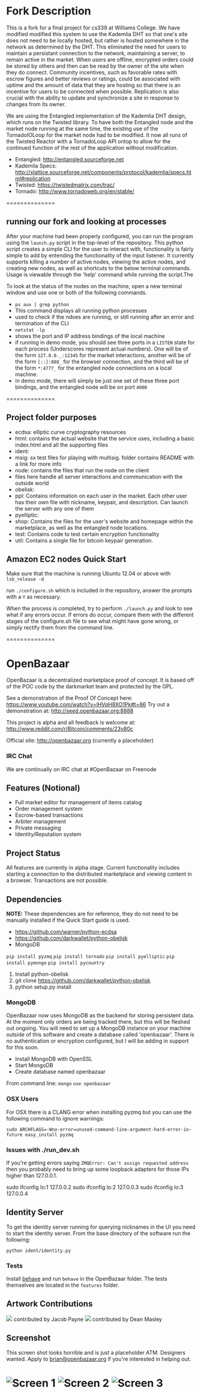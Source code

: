 # Fork Description

This is a fork for a final project for cs339 at Williams College. We have modified modified this system to use the Kademlia DHT so that one's site does not need to be locally hosted, but rather is hosted somewhere in the network as determined by the DHT. This eliminated the need for users to maintain a persistant connection to the network, maintaining a server, to remain active in the market. When users are offline, encrypted orders could be stored by others and then can be read by the owner of the site when they do connect. Community incentives, such as favorable rates with escrow figures and better reviews or ratings, could be associated with uptime and the amount of data that they are hosting so that there is an incentive for users to be connected when possible. Replication is also crucial with the ability to update and synchronize a site in response to changes from its owner.

We are using the Entangled implementation of the Kademlia DHT design, which runs on the Twisted library. To have both the Entangled node and the market node running at the same time, the existing use of the TornadoIOLoop for the market node had to be modified. It now all runs of the Twisted Reactor with a TornadoLoop API ontop to allow for the continued function of the rest of the application without modification.

- Entangled: http://entangled.sourceforge.net
- Kademlia Specs: http://xlattice.sourceforge.net/components/protocol/kademlia/specs.html#replication
- Twisted: https://twistedmatrix.com/trac/
- Tornado: http://www.tornadoweb.org/en/stable/

==============

## running our fork and looking at processes

After your machine had been properly configured, you can run the program using the `launch.py` script in the top-level of the repository. This python script creates a simple CLI for the user to interact with, functionality is fairly simple to add by entending the functionality of the input listener. It currently supports killing a number of active nodes, viewing the active nodes, and creating new nodes, as well as shortcuts to the below terminal commands. Usage is viewable through the 'help' command while running the script.The

To look at the status of the nodes on the machine, open a new terminal window and use one or both of the following commands.
- `ps aux | grep python`
 - This command displays all running python processes
 - used to check if the ndoes are running, or still running after an error and termination of the CLI
- `netstat -lp`
 - shows the port and IP address bindings of the local machine
 - if running in demo mode, you should see three ports in a `LISTEN` state for each process (Underscores represent actual numbers). One will be of the form `127.0.0._:12345` for the market interactions, another will be of the form `[::]:888_` for the browser connection, and the third will be of the form `*:4777_` for the entangled node connections on a local machine.
 - in demo mode, there will simply be just one set of these three port bindings, and the entangled node will be on port `4000`

==============

## Project folder purposes

- ecdsa: elliptic curve cryptography resources
- html: contains the actual website that the service uses, including a basic index.html and all the supporting files
- ident:
- msig: sx test files for playing with multisig. folder contains README with a link for more info
- node: contains the files that run the node on the client
 - files here handle all server interactions and communication with the outside world
- obelisk:
- ppl: Contains information on each user in the market. Each other user has their own file with nickname, keypair, and description. Can launch the server with any one of them
- pyelliptic:
- shop: Contains the files for the user's website and homepage within the marketplace, as well as the entangled node locations.
- test: Contains code to test certain encryption functionality
- util: Contains a single file for bitcoin keypair generation.


## Amazon EC2 nodes Quick Start

Make sure that the machine is running Ubuntu 12.04 or above with `lsb_release -d`

run `./configure.sh` which is included in the repository, answer the prompts with a `Y` as necessary.

When the process is completed, try to perform `./launch.py` and look to see what if any errors occur. If errors do occur, compare them with the different stages of the configure.sh file to see what might have gone wrong, or simply rectify them from the command line.

==============

# OpenBazaar

OpenBazaar is a decentralized marketplace proof of concept. It is based off of the POC code by the darkmarket team and protected by the GPL.

See a demonstration of the Proof Of Concept here: https://www.youtube.com/watch?v=lHVqH8XO1Pk#t=86
Try out a demonstration at: http://seed.openbazaar.org:8888

This project is alpha and all feedback is welcome at: http://www.reddit.com/r/Bitcoin/comments/23y80c

Official site: http://openbazaar.org (currently a placeholder)

### IRC Chat
We are continually on IRC chat at #OpenBazaar on Freenode


## Features (Notional)
- Full market editor for management of items catalog
- Order management system
- Escrow-based transactions
- Arbiter management
- Private messaging
- Identity/Reputation system

## Project Status

All features are currently in alpha stage. Current functionality includes starting a connection to the distributed marketplace and viewing content in a browser. Transactions are not possible.

## Dependencies

**NOTE:** These dependencies are for reference, they do not need to be manually installed if the Quick Start guide is used.

- https://github.com/warner/python-ecdsa
- https://github.com/darkwallet/python-obelisk
- MongoDB

`pip install pyzmq`
`pip install tornado`
`pip install pyelliptic`
`pip install pymongo`
`pip install pycountry`

1. Install python-obelisk
2. git clone https://github.com/darkwallet/python-obelisk
3. python setup.py install


### MongoDB

OpenBazaar now uses MongoDB as the backend for storing persistent data. At the moment only orders are being tracked there, but this will be fleshed out ongoing. You will need to set up a MongoDB instance on your machine outside of this software and create a database called 'openbazaar'. There is no authentication or encryption configured, but I will be adding in support for this soon.

- Install MongoDB with OpenSSL
- Start MongoDB
- Create database named openbazaar

From command line:
`mongo`
`use openbazaar`


### OSX Users

For OSX there is a CLANG error when installing pyzmq but you can use the following command to ignore warnings:

`sudo ARCHFLAGS=-Wno-error=unused-command-line-argument-hard-error-in-future easy_install pyzmq`

### Issues with ./run_dev.sh
If you're getting errors saying `ZMQError: Can't assign requested address` then you probably need to bring up some loopback adapters for those
IPs higher than 127.0.0.1.

sudo ifconfig lo:1 127.0.0.2
sudo ifconfig lo:2 127.0.0.3
sudo ifconfig lo:3 127.0.0.4

## Identity Server

To get the identity server running for querying nicknames in the UI you need to start the identity server. From the base directory of the software run the following:

`python ident/identity.py`

### Tests
Install [behave](https://github.com/behave/behave) and run `behave` in the OpenBazaar folder. The tests themselves are located in the `features` folder.


## Artwork Contributions

![](https://github.com/OpenBazaar/OpenBazaar/blob/gh-pages/img/logo_alt1-b-h.png?raw=true)
contributed by Jacob Payne
![](http://i.imgur.com/WwPUXGS.png)
contributed by Dean Masley



## Screenshot

This screen shot looks horrible and is just a placeholder ATM. Designers wanted. Apply to brian@openbazaar.org if you're interested in helping out.

![Screen 1](http://i.imgur.com/qwByrqk.png)
![Screen 2](http://i.imgur.com/v3gRVgi.png)
![Screen 3](http://i.imgur.com/65eSjjz.png)
=======
